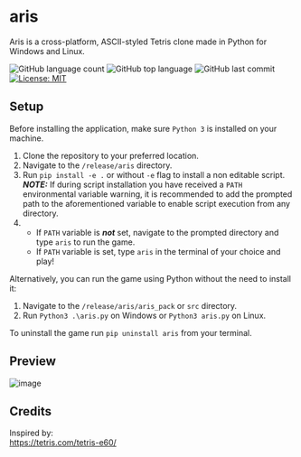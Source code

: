 # aris

Aris is a cross-platform, ASCII-styled Tetris clone made in Python for Windows and Linux.

![GitHub language count](https://img.shields.io/github/languages/count/m0rningdawning/aris)
![GitHub top language](https://img.shields.io/github/languages/top/m0rningdawning/aris) 
![GitHub last commit](https://img.shields.io/github/last-commit/m0rningdawning/aris)
[![License: MIT](https://img.shields.io/badge/License-MIT-green.svg)](https://opensource.org/licenses/MIT)

## Setup 

Before installing the application, make sure ```Python 3``` is installed on your machine.

1. Clone the repository to your preferred location.
2. Navigate to the ```/release/aris``` directory.
3. Run ```pip install -e .``` or without ```-e``` flag to install a non editable script.  
**_NOTE:_** If during script installation you have received a ```PATH``` environmental variable warning, it is recommended to add the prompted path to the aforementioned variable to enable script execution from any directory.
4. - If ```PATH``` variable is **_not_** set, navigate to the prompted directory and type ```aris``` to run the game.
   - If ```PATH``` variable is set, type ```aris``` in the terminal of your choice and play!

Alternatively, you can run the game using Python without the need to install it:  
1. Navigate to the ```/release/aris/aris_pack``` or ```src``` directory.
2. Run ```Python3 .\aris.py``` on Windows or ```Python3 aris.py``` on Linux.

To uninstall the game run ```pip uninstall aris``` from your terminal.

## Preview

![image](https://github.com/m0rningdawning/aris/assets/102054245/e1e5cd33-dd24-4e18-abdf-54080f2160b7)

## Credits
Inspired by:  
https://tetris.com/tetris-e60/
